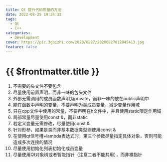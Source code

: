 ```yaml
---
title: Qt 提升代码质量的方法
date: 2022-08-25 19:34:32
tags:
  - Qt
  - C++
categories:
  - Development
cover: https://pic.3gbizhi.com/2020/0827/20200827012845413.jpg
feature: false
---
```

# {{ $frontmatter.title }}

1. 不需要的头文件不要包含
2. 尽量使用前置声明，而非一味的包头文件
3. 外部无需调用的成员函数声明为private，而非一味的放在public声明中
4. 能在函数中声明的变量，不要声明为类成员变量，减少变量作用域
5. 只在cpp文件中使用的常量，不要声明在h文件中，并且使用static限定作用域
6. 局部常量尽量使用const &，而非static
7. 若定义变量无需修改，尽量使用const &
8. 针对形参，如果是类而非基本数据类型则使用const &
9. 在使用qt信号槽+lambda表达式时，第三个参数尽量指定具体对象，否则可能造成多次连接的情况
10. 尽量使用初始化列表初始化成员变量
11. 尽量使用Qt对象树或者智能指针（注意二者不能共用），而非裸指针
